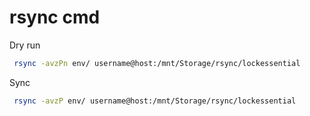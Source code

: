 # rsync cmd

Dry run
```bash
 rsync -avzPn env/ username@host:/mnt/Storage/rsync/lockessential
```

Sync
```bash
 rsync -avzP env/ username@host:/mnt/Storage/rsync/lockessential
```